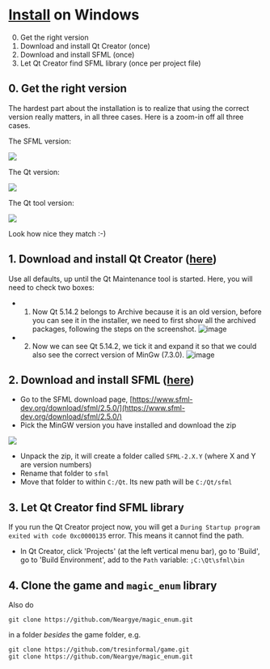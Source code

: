 # [Install](install.md) on Windows

  0. Get the right version
  1. Download and install Qt Creator (once)
  2. Download and install SFML (once)
  3. Let Qt Creator find SFML library (once per project file)

## 0. Get the right version

The hardest part about the installation is to realize that using
the correct version really matters,
in all three cases. Here is a zoom-in off all three cases.

The SFML version:

![](sfml_version_zoom.png)

The Qt version:

![](qt_maintenance_tool_1_zoom.png)

The Qt tool version:

![](qt_maintenance_tool_2_zoom.png)

Look how nice they match :-)

## 1. Download and install Qt Creator ([here](https://www.qt.io/download-open-source?hsCtaTracking=9f6a2170-a938-42df-a8e2-a9f0b1d6cdce%7C6cb0de4f-9bb5-4778-ab02-bfb62735f3e5))

Use all defaults, up until the Qt Maintenance tool is started.
Here, you will need to check two boxes:

 * 1. Now Qt 5.14.2 belongs to Archive because it is an old version, before you can see it in the installer, we need to first show all the archived packages, following the steps on the screenshot.
![image](https://user-images.githubusercontent.com/57348932/192824914-dc3721e0-230c-41b7-a10a-09fb5d218d7c.png)

 * 2. Now we can see Qt 5.14.2, we tick it and expand it so that we could also see the correct version of MinGw (7.3.0).
![image](https://user-images.githubusercontent.com/57348932/192825152-980e947e-3cbc-46f7-a0b1-c0ac28f2a0a6.png)

## 2. Download and install SFML ([here](https://www.sfml-dev.org/files/SFML-2.5.1-macOS-clang.tar.gz))



 * Go to the SFML download page, 
   [https://www.sfml-dev.org/download/sfml/2.5.0/](https://www.sfml-dev.org/download/sfml/2.5.0/)
 * Pick the MinGW version you have installed and download the zip

![](sfml_version_annotated.png)

 * Unpack the zip, it will create a folder called `SFML-2.X.Y` (where X and Y are version numbers)
 * Rename that folder to `sfml`
 * Move that folder to within `C:/Qt`. Its new path will be `C:/Qt/sfml`

## 3. Let Qt Creator find SFML library

If you run the Qt Creator project now, 
you will get a `During Startup program exited with code 0xc0000135` error. 
This means it cannot find the path.

 * In Qt Creator, click 'Projects' (at the left vertical menu bar), 
   go to 'Build', 
   go to 'Build Environment', 
   add to the `Path` variable: `;C:\Qt\sfml\bin`

## 4. Clone the game and `magic_enum` library

Also do

```
git clone https://github.com/Neargye/magic_enum.git
```

in a folder *besides* the game folder, e.g. 

```
git clone https://github.com/tresinformal/game.git
git clone https://github.com/Neargye/magic_enum.git
```



